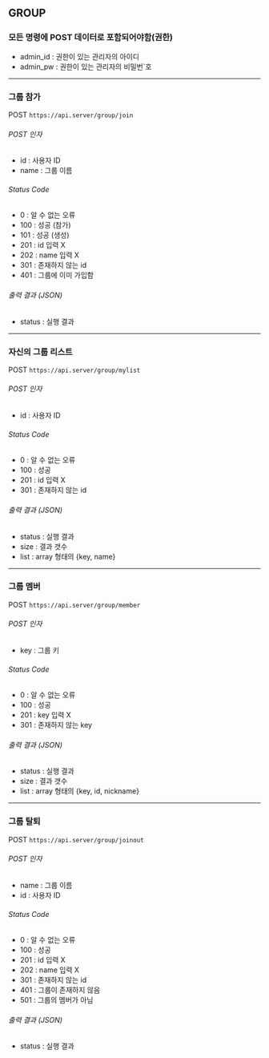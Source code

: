 ## GROUP

### 모든 명령에 POST 데이터로 포함되어야함(권한)
* admin_id : 권한이 있는 관리자의 아이디
* admin_pw : 권한이 있는 관리자의 비밀번`호

------

### 그룹 참가
POST ` https://api.server/group/join `

###### POST 인자
* id : 사용자 ID
* name : 그룹 이름

###### Status Code
* 0 : 알 수 없는 오류
* 100 : 성공 (참가)
* 101 : 성공 (생성)
* 201 : id 입력 X
* 202 : name 입력 X
* 301 : 존재하지 않는 id
* 401 : 그룹에 이미 가입함

###### 출력 결과 (JSON)
* status : 실행 결과

------

### 자신의 그룹 리스트
POST ` https://api.server/group/mylist `

###### POST 인자
* id : 사용자 ID

###### Status Code
* 0 : 알 수 없는 오류
* 100 : 성공
* 201 : id 입력 X
* 301 : 존재하지 않는 id

###### 출력 결과 (JSON)
* status : 실행 결과
* size : 결과 갯수
* list : array 형태의 {key, name}

------

### 그룹 멤버
POST ` https://api.server/group/member `

###### POST 인자
* key : 그룹 키

###### Status Code
* 0 : 알 수 없는 오류
* 100 : 성공
* 201 : key 입력 X
* 301 : 존재하지 않는 key

###### 출력 결과 (JSON)
* status : 실행 결과
* size : 결과 갯수
* list : array 형태의 {key, id, nickname}

------

### 그룹 탈퇴
POST ` https://api.server/group/joinout `

###### POST 인자
* name : 그룹 이름
* id : 사용자 ID

###### Status Code
* 0 : 알 수 없는 오류
* 100 : 성공
* 201 : id 입력 X
* 202 : name 입력 X
* 301 : 존재하지 않는 id
* 401 : 그룹이 존재하지 않음
* 501 : 그룹의 멤버가 아님

###### 출력 결과 (JSON)
* status : 실행 결과
